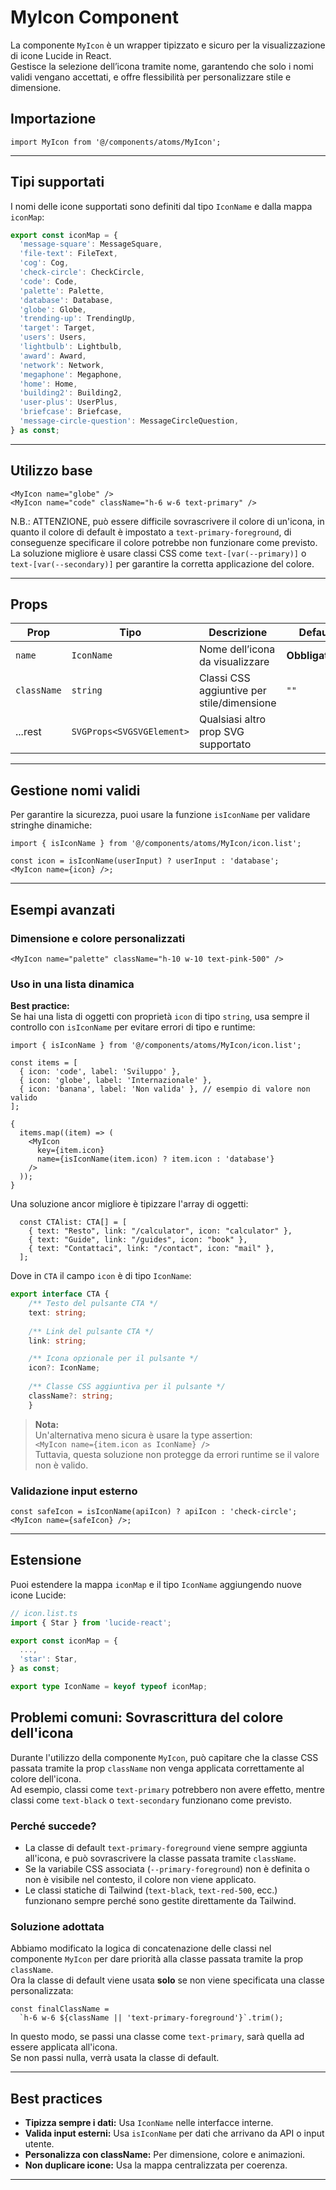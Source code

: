 # MyIcon Component

La componente `MyIcon` è un wrapper tipizzato e sicuro per la visualizzazione di
icone Lucide in React.  
Gestisce la selezione dell’icona tramite nome, garantendo che solo i nomi validi
vengano accettati, e offre flessibilità per personalizzare stile e dimensione.

## Importazione

```tsx
import MyIcon from '@/components/atoms/MyIcon';
```

---

## Tipi supportati

I nomi delle icone supportati sono definiti dal tipo `IconName` e dalla mappa
`iconMap`:

```ts
export const iconMap = {
  'message-square': MessageSquare,
  'file-text': FileText,
  'cog': Cog,
  'check-circle': CheckCircle,
  'code': Code,
  'palette': Palette,
  'database': Database,
  'globe': Globe,
  'trending-up': TrendingUp,
  'target': Target,
  'users': Users,
  'lightbulb': Lightbulb,
  'award': Award,
  'network': Network,
  'megaphone': Megaphone,
  'home': Home,
  'building2': Building2,
  'user-plus': UserPlus,
  'briefcase': Briefcase,
  'message-circle-question': MessageCircleQuestion,
} as const;
```

---

## Utilizzo base

```tsx
<MyIcon name="globe" />
<MyIcon name="code" className="h-6 w-6 text-primary" />
```

N.B.: ATTENZIONE, può essere difficile sovrascrivere il colore di un'icona, in
quanto il colore di default è impostato a `text-primary-foreground`, di
conseguenze specificare il colore potrebbe non funzionare come previsto. La
soluzione migliore è usare classi CSS come `text-[var(--primary)]` o
`text-[var(--secondary)]` per garantire la corretta applicazione del colore.

---

## Props

| Prop        | Tipo                      | Descrizione                                | Default          |
| ----------- | ------------------------- | ------------------------------------------ | ---------------- |
| `name`      | `IconName`                | Nome dell’icona da visualizzare            | **Obbligatorio** |
| `className` | `string`                  | Classi CSS aggiuntive per stile/dimensione | `""`             |
| ...rest     | `SVGProps<SVGSVGElement>` | Qualsiasi altro prop SVG supportato        |                  |

---

## Gestione nomi validi

Per garantire la sicurezza, puoi usare la funzione `isIconName` per validare
stringhe dinamiche:

```tsx
import { isIconName } from '@/components/atoms/MyIcon/icon.list';

const icon = isIconName(userInput) ? userInput : 'database';
<MyIcon name={icon} />;
```

---

## Esempi avanzati

### Dimensione e colore personalizzati

```tsx
<MyIcon name="palette" className="h-10 w-10 text-pink-500" />
```

### Uso in una lista dinamica

**Best practice:**  
Se hai una lista di oggetti con proprietà `icon` di tipo `string`, usa sempre il
controllo con `isIconName` per evitare errori di tipo e runtime:

```tsx
import { isIconName } from '@/components/atoms/MyIcon/icon.list';

const items = [
  { icon: 'code', label: 'Sviluppo' },
  { icon: 'globe', label: 'Internazionale' },
  { icon: 'banana', label: 'Non valida' }, // esempio di valore non valido
];

{
  items.map((item) => (
    <MyIcon
      key={item.icon}
      name={isIconName(item.icon) ? item.icon : 'database'}
    />
  ));
}
```

Una soluzione ancor migliore è tipizzare l'array di oggetti:

```tsx
  const CTAlist: CTA[] = [
    { text: "Resto", link: "/calculator", icon: "calculator" },
    { text: "Guide", link: "/guides", icon: "book" },
    { text: "Contattaci", link: "/contact", icon: "mail" },    
  ];
```
Dove in `CTA` il campo `icon` è di tipo `IconName`:

```ts
export interface CTA {
    /** Testo del pulsante CTA */
    text: string;
    
    /** Link del pulsante CTA */
    link: string;

    /** Icona opzionale per il pulsante */
    icon?: IconName;
    
    /** Classe CSS aggiuntiva per il pulsante */
    className?: string;
    }
```


> **Nota:**  
> Un'alternativa meno sicura è usare la type assertion:  
> `<MyIcon name={item.icon as IconName} />`  
> Tuttavia, questa soluzione non protegge da errori runtime se il valore non è
> valido.

### Validazione input esterno

```tsx
const safeIcon = isIconName(apiIcon) ? apiIcon : 'check-circle';
<MyIcon name={safeIcon} />;
```

---

## Estensione

Puoi estendere la mappa `iconMap` e il tipo `IconName` aggiungendo nuove icone
Lucide:

```ts
// icon.list.ts
import { Star } from 'lucide-react';

export const iconMap = {
  ...,
  'star': Star,
} as const;

export type IconName = keyof typeof iconMap;
```

## Problemi comuni: Sovrascrittura del colore dell'icona

Durante l'utilizzo della componente `MyIcon`, può capitare che la classe CSS
passata tramite la prop `className` non venga applicata correttamente al colore
dell'icona.  
Ad esempio, classi come `text-primary` potrebbero non avere effetto, mentre
classi come `text-black` o `text-secondary` funzionano come previsto.

### Perché succede?

- La classe di default `text-primary-foreground` viene sempre aggiunta
  all'icona, e può sovrascrivere la classe passata tramite `className`.
- Se la variabile CSS associata (`--primary-foreground`) non è definita o non è
  visibile nel contesto, il colore non viene applicato.
- Le classi statiche di Tailwind (`text-black`, `text-red-500`, ecc.) funzionano
  sempre perché sono gestite direttamente da Tailwind.

### Soluzione adottata

Abbiamo modificato la logica di concatenazione delle classi nel componente
`MyIcon` per dare priorità alla classe passata tramite la prop `className`.  
Ora la classe di default viene usata **solo** se non viene specificata una
classe personalizzata:

```tsx
const finalClassName =
  `h-6 w-6 ${className || 'text-primary-foreground'}`.trim();
```

In questo modo, se passi una classe come `text-primary`, sarà quella ad essere
applicata all'icona.  
Se non passi nulla, verrà usata la classe di default.

---

## Best practices

- **Tipizza sempre i dati:** Usa `IconName` nelle interfacce interne.
- **Valida input esterni:** Usa `isIconName` per dati che arrivano da API o
  input utente.
- **Personalizza con className:** Per dimensione, colore e animazioni.
- **Non duplicare icone:** Usa la mappa centralizzata per coerenza.

---
